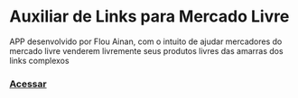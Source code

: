 # Auxiliar de Links para Mercado Livre

APP desenvolvido por Flou Ainan, com o intuito de ajudar mercadores do mercado livre venderem livremente seus produtos livres das amarras dos links complexos

### [Acessar](https://flou-ainan.github.io/mercado-livre-link-helper/)